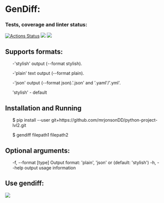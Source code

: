 # GenDiff:


### Tests, coverage and linter status:
[![Actions Status](https://github.com/mrjonsonDD/python-project-lvl2/workflows/hexlet-check/badge.svg)](https://github.com/mrjonsonDD/python-project-lvl2/actions)
<a href="https://codeclimate.com/github/mrjonsonDD/python-project-lvl2/maintainability"><img src="https://api.codeclimate.com/v1/badges/b087bb49d759b9c571fd/maintainability" /></a>
<a href="https://codeclimate.com/github/mrjonsonDD/python-project-lvl2/test_coverage"><img src="https://api.codeclimate.com/v1/badges/b087bb49d759b9c571fd/test_coverage" /></a>

## Supports formats: 

<ul>-'stylish' output (--format stylish).

 -'plain' text output (--format plain).

 -'json' output (--format json).'.json' and '.yaml'/'.yml'.

'stylish' - default</ul>


## Installation and Running

<ul>$ pip install --user git+https://github.com/mrjonsonDD/python-project-lvl2.git

$ gendiff filepath1 filepath2</ul>

## Optional arguments:
<ul>  
 -f, --format [type]  Output format: 'plain', 'json' or (default: 'stylish')
 -h, --help           output usage information</ul>
  
## Use gendiff:

<a href="https://asciinema.org/a/0xKt7FcteUM12Iyu4xv28JV4E" target="_blank"><img src="https://asciinema.org/a/0xKt7FcteUM12Iyu4xv28JV4E.svg" /></a>
